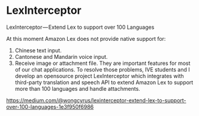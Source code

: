 # LexInterceptor
LexInterceptor — Extend Lex to support over 100 Languages

At this moment Amazon Lex does not provide native support for:
1. Chinese text input.
2. Cantonese and Mandarin voice input.
3. Receive image or attachment file.
They are important features for most of our chat applications.
To resolve those problems, IVE students and I develop an opensource project LexInterceptor which integrates with third-party translation and speech API to extend Amazon Lex to support more than 100 languages and handle attachments.

https://medium.com/@wongcyrus/lexinterceptor-extend-lex-to-support-over-100-languages-1e3f950f6986
